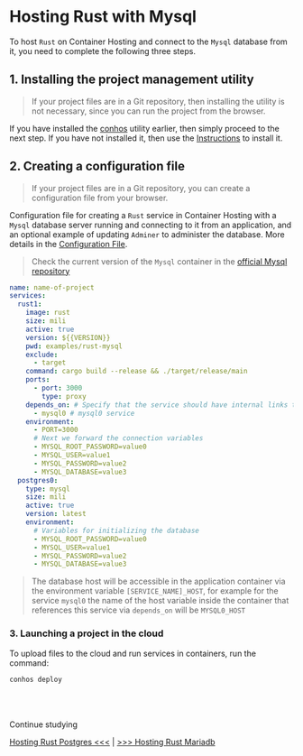# Hosting Rust with Mysql

To host `Rust` on Container Hosting and connect to the `Mysql` database from it, you need to complete the following three steps.

## 1. Installing the project management utility

> If your project files are in a Git repository, then installing the utility is not necessary, since you can run the project from the browser.

If you have installed the [conhos](https://www.npmjs.com/package/conhos) utility earlier, then simply proceed to the next step. If you have not installed it, then use the [Instructions](./GettingStarted.md) to install it.

## 2. Creating a configuration file

> If your project files are in a Git repository, you can create a configuration file from your browser.

Configuration file for creating a `Rust` service in Container Hosting with a `Mysql` database server running and connecting to it from an application, and an optional example of updating `Adminer` to administer the database. More details in the [Configuration File](./ConfigFile.md#example_configuration_file).

> Check the current version of the `Mysql` container in the [official Mysql repository](https://hub.docker.com/_/mysql/tags)

```yml
name: name-of-project
services:
  rust1:
    image: rust
    size: mili
    active: true
    version: ${{VERSION}}
    pwd: examples/rust-mysql
    exclude:
      - target
    command: cargo build --release && ./target/release/main
    ports:
      - port: 3000
        type: proxy
    depends_on: # Specify that the service should have internal links to
      - mysql0 # mysql0 service
    environment:
      - PORT=3000
      # Next we forward the connection variables
      - MYSQL_ROOT_PASSWORD=value0
      - MYSQL_USER=value1
      - MYSQL_PASSWORD=value2
      - MYSQL_DATABASE=value3
  postgres0:
    type: mysql
    size: mili
    active: true
    version: latest
    environment:
      # Variables for initializing the database
      - MYSQL_ROOT_PASSWORD=value0
      - MYSQL_USER=value1
      - MYSQL_PASSWORD=value2
      - MYSQL_DATABASE=value3
```

> The database host will be accessible in the application container via the environment variable `[SERVICE_NAME]_HOST`, for example for the service `mysql0` the name of the host variable inside the container that references this service via `depends_on` will be `MYSQL0_HOST`

### 3. Launching a project in the cloud

To upload files to the cloud and run services in containers, run the command:

```sh
conhos deploy
```

<div style="margin-top: 4rem;"></div>

Continue studying

[Hosting Rust Postgres <<<](./HostingRustPostgres.md) | [>>> Hosting Rust Mariadb](./HostingRustMariadb.md)
